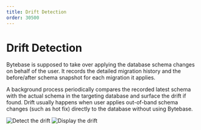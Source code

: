 ```yaml
---
title: Drift Detection
order: 30500
---
```


# Drift Detection

Bytebase is supposed to take over applying the database schema changes on behalf of the user. It records the detailed migration history and the before/after schema snapshot for each migration it applies.

A background process periodically compares the recorded latest schema with the actual schema in the targeting database and surface the drift if found. Drift usually happens when user applies out-of-band schema changes (such as hot fix) directly to the database without using Bytebase.

![Detect the drift](/docs-assets/schema-drift-bytebase.png)
![Display the drift](/docs-assets/schema-drift-gitlab.png)
